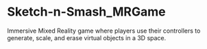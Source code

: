 # Sketch-n-Smash_MRGame
 Immersive Mixed Reality game where players use their controllers to generate, scale, and erase virtual objects in a 3D space.
